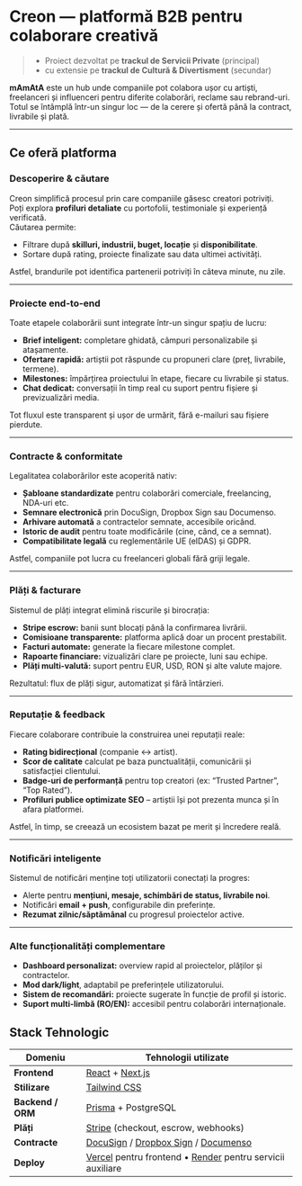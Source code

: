 # Creon — platformă B2B pentru colaborare creativă

> - Proiect dezvoltat pe **trackul de Servicii Private** (principal)  
> - cu extensie pe **trackul de Cultură & Divertisment** (secundar)

**mAmAtA** este un hub unde companiile pot colabora ușor cu artiști, freelanceri și influenceri pentru diferite colaborări, reclame sau rebrand-uri.
Totul se întâmplă într-un singur loc — de la cerere și ofertă până la contract, livrabile și plată.

---

##  Ce oferă platforma

###  Descoperire & căutare
Creon simplifică procesul prin care companiile găsesc creatori potriviți.  
Poți explora **profiluri detaliate** cu portofolii, testimoniale și experiență verificată.  
Căutarea permite:
- Filtrare după **skilluri, industrii, buget, locație** și **disponibilitate**.
- Sortare după rating, proiecte finalizate sau data ultimei activități.

Astfel, brandurile pot identifica partenerii potriviți în câteva minute, nu zile.

---

###  Proiecte end-to-end
Toate etapele colaborării sunt integrate într-un singur spațiu de lucru:
- **Brief inteligent:** completare ghidată, câmpuri personalizabile și atașamente.  
- **Ofertare rapidă:** artiștii pot răspunde cu propuneri clare (preț, livrabile, termene).  
- **Milestones:** împărțirea proiectului în etape, fiecare cu livrabile și status.  
- **Chat dedicat:** conversații în timp real cu suport pentru fișiere și previzualizări media.


Tot fluxul este transparent și ușor de urmărit, fără e-mailuri sau fișiere pierdute.

---

### Contracte & conformitate
Legalitatea colaborărilor este acoperită nativ:
- **Șabloane standardizate** pentru colaborări comerciale, freelancing, NDA-uri etc.  
- **Semnare electronică** prin DocuSign, Dropbox Sign sau Documenso.  
- **Arhivare automată** a contractelor semnate, accesibile oricând.  
- **Istoric de audit** pentru toate modificările (cine, când, ce a semnat).  
- **Compatibilitate legală** cu reglementările UE (eIDAS) și GDPR.

Astfel, companiile pot lucra cu freelanceri globali fără griji legale.

---

###  Plăți & facturare 
Sistemul de plăți integrat elimină riscurile și birocrația:
- **Stripe escrow:** banii sunt blocați până la confirmarea livrării.  
- **Comisioane transparente:** platforma aplică doar un procent prestabilit.  
- **Facturi automate:** generate la fiecare milestone complet.  
- **Rapoarte financiare:** vizualizări clare pe proiecte, luni sau echipe.  
- **Plăți multi-valută:** suport pentru EUR, USD, RON și alte valute majore.

Rezultatul: flux de plăți sigur, automatizat și fără întârzieri.

---

###  Reputație & feedback
Fiecare colaborare contribuie la construirea unei reputații reale:
- **Rating bidirecțional** (companie ↔ artist).  
- **Scor de calitate** calculat pe baza punctualității, comunicării și satisfacției clientului.  
- **Badge-uri de performanță** pentru top creatori (ex: “Trusted Partner”, “Top Rated”).  
- **Profiluri publice optimizate SEO** – artiștii își pot prezenta munca și în afara platformei.

Astfel, în timp, se creează un ecosistem bazat pe merit și încredere reală.

---

###  Notificări inteligente
Sistemul de notificări menține toți utilizatorii conectați la progres:
- Alerte pentru **mențiuni, mesaje, schimbări de status, livrabile noi**.  
- Notificări **email + push**, configurabile din preferințe.  
- **Rezumat zilnic/săptămânal** cu progresul proiectelor active.  


---

###  Alte funcționalități complementare
- **Dashboard personalizat:** overview rapid al proiectelor, plăților și contractelor.  
- **Mod dark/light**, adaptabil pe preferințele utilizatorului.  
- **Sistem de recomandări:** proiecte sugerate în funcție de profil și istoric.  
- **Suport multi-limbă (RO/EN):** accesibil pentru colaborări internaționale.




##  Stack Tehnologic

| Domeniu | Tehnologii utilizate |
|----------|----------------------|
| **Frontend** |  [React](https://react.dev) + [Next.js](https://nextjs.org) |
| **Stilizare** |  [Tailwind CSS](https://tailwindcss.com) |
| **Backend / ORM** |  [Prisma](https://www.prisma.io) + PostgreSQL |
| **Plăți** |  [Stripe](https://stripe.com) (checkout, escrow, webhooks) |
| **Contracte** |  [DocuSign](https://www.docusign.com) / [Dropbox Sign](https://www.dropbox.com/sign) / [Documenso](https://documenso.com) |
| **Deploy** |  [Vercel](https://vercel.com) pentru frontend •  [Render](https://render.com) pentru servicii auxiliare |

